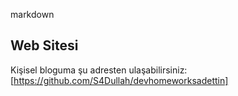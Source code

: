 markdown
## Web Sitesi
Kişisel bloguma şu adresten ulaşabilirsiniz: [https://github.com/S4Dullah/devhomeworksadettin]



